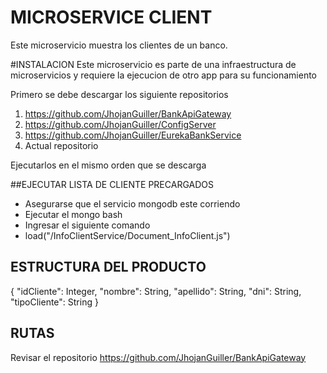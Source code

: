 # MICROSERVICE CLIENT
Este microservicio muestra los clientes de un banco.

#INSTALACION
Este microservicio es parte de una infraestructura de microservicios y requiere la ejecucion de otro app para su funcionamiento

Primero se debe descargar los siguiente repositorios
1. https://github.com/JhojanGuiller/BankApiGateway
2. https://github.com/JhojanGuiller/ConfigServer
3. https://github.com/JhojanGuiller/EurekaBankService
4. Actual repositorio

Ejecutarlos en el mismo orden que se descarga

##EJECUTAR LISTA DE CLIENTE PRECARGADOS
- Asegurarse que el servicio mongodb este corriendo
- Ejecutar el mongo bash
- Ingresar el siguiente comando
 - load("<ruta>/InfoClientService/Document_InfoClient.js")

## ESTRUCTURA DEL PRODUCTO
{
  "idCliente": Integer,
  "nombre": String,
  "apellido": String,
  "dni": String,
  "tipoCliente": String
}

## RUTAS
Revisar el repositorio https://github.com/JhojanGuiller/BankApiGateway
